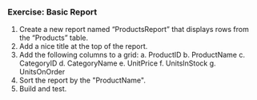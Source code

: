 ﻿### Exercise: Basic Report
1.	Create a new report named “ProductsReport” that displays rows from the “Products” table.
2.	Add a nice title at the top of the report.
3.	Add the following columns to a grid:
    a.	ProductID
    b.	ProductName
    c.	CategoryID
    d.	CategoryName
    e.	UnitPrice
    f.	UnitsInStock
    g.	UnitsOnOrder
4.	Sort the report by the "ProductName".
5.	Build and test.
